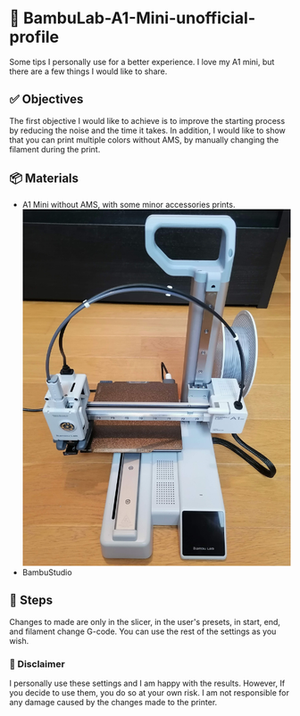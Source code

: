 # 🚀 BambuLab-A1-Mini-unofficial-profile
Some tips I personally use for a better experience.
I love my A1 mini, but there are a few things I would like to share.

## ✅ Objectives
The first objective I would like to achieve is to improve the starting process by reducing the noise and the time it takes.
In addition, I would like to show that you can print multiple colors without AMS, by manually changing the filament during the print.

## 📦 Materials
- A1 Mini without AMS, with some minor accessories prints.
![hardware_view_1](doc/hardware%20view%201.jpg)
- BambuStudio

## 📝 Steps
Changes to made are only in the slicer, in the user's presets, in start, end, and filament change G-code. You can use the rest of the settings as you wish.

### 📄 Disclaimer
I personally use these settings and I am happy with the results. However, If you decide to use them, you do so at your own risk. I am not responsible for any damage caused by the changes made to the printer.
